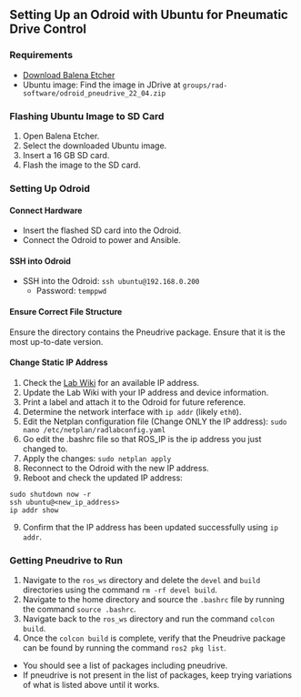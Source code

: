 ## Setting Up an Odroid with Ubuntu for Pneumatic Drive Control

### Requirements

- [Download Balena Etcher](https://etcher.balena.io/#download-etcher)
- Ubuntu image: Find the image in JDrive at `groups/rad-software/odroid_pneudrive_22_04.zip`

### Flashing Ubuntu Image to SD Card

1. Open Balena Etcher.
2. Select the downloaded Ubuntu image.
3. Insert a 16 GB SD card.
4. Flash the image to the SD card.

### Setting Up Odroid

#### Connect Hardware

- Insert the flashed SD card into the Odroid.
- Connect the Odroid to power and Ansible.

#### SSH into Odroid

- SSH into the Odroid: `ssh ubuntu@192.168.0.200`
  - Password: `temppwd`

#### Ensure Correct File Structure

Ensure the directory contains the Pneudrive package. Ensure that it is the most up-to-date version.

#### Change Static IP Address

1. Check the [Lab Wiki](https://github.com/byu-rad-lab/rad-lab-wiki/blob/main/infrastructure/lab_ip_addresses.md) for an available IP address.
2. Update the Lab Wiki with your IP address and device information.
3. Print a label and attach it to the Odroid for future reference.
4. Determine the network interface with `ip addr` (likely `eth0`).
5. Edit the Netplan configuration file (Change ONLY the IP address): ```sudo nano /etc/netplan/radlabconfig.yaml ```
6. Go edit the .bashrc file so that ROS_IP is the ip address you just changed to.
7. Apply the changes: ```sudo netplan apply```
8. Reconnect to the Odroid with the new IP address.
9. Reboot and check the updated IP address:

```
sudo shutdown now -r
ssh ubuntu@<new_ip_address>
ip addr show
```

9. Confirm that the IP address has been updated successfully using `ip addr`.

### Getting Pneudrive to Run

1. Navigate to the `ros_ws` directory and delete the `devel` and `build` directories using the command `rm -rf devel build`.
2. Navigate to the home directory and source the `.bashrc` file by running the command `source .bashrc`.
3. Navigate back to the `ros_ws` directory and run the command `colcon build`.
4. Once the `colcon build` is complete, verify that the Pneudrive package can be found by running the command `ros2 pkg list`.
- You should see a list of packages including pneudrive.
- If pneudrive is not present in the list of packages, keep trying variations of what is listed above until it works.


